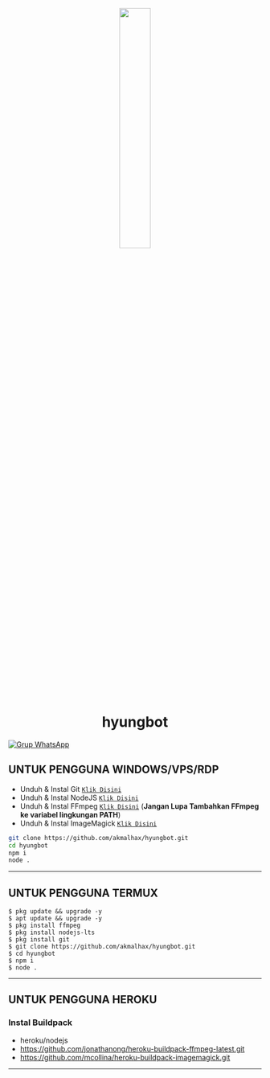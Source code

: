 <p align="center">
	<img src="https://i.ibb.co/dDwRbSp/Whats-App-Image-2022-02-27-at-7-23-34-AM.jpg" width="35%" style="margin-left: auto;margin-right: auto;display: block;">
</p>
<h1 align="center">hyungbot</h1>


[![Grup WhatsApp](https://img.shields.io/badge/WhatsApp%20Group-25D366?style=for-the-badge&logo=whatsapp&logoColor=white)](https://chat.whatsapp.com/IRrJiBsdSUy38vcZfXtZth)

## UNTUK PENGGUNA WINDOWS/VPS/RDP

* Unduh & Instal Git [`Klik Disini`](https://git-scm.com/downloads)
* Unduh & Instal NodeJS [`Klik Disini`](https://nodejs.org/en/download)
* Unduh & Instal FFmpeg [`Klik Disini`](https://ffmpeg.org/download.html) (**Jangan Lupa Tambahkan FFmpeg ke variabel lingkungan PATH**)
* Unduh & Instal ImageMagick [`Klik Disini`](https://imagemagick.org/script/download.php)

```bash
git clone https://github.com/akmalhax/hyungbot.git
cd hyungbot
npm i
node .
```

---------

## UNTUK PENGGUNA TERMUX
```
$ pkg update && upgrade -y
$ apt update && upgrade -y
$ pkg install ffmpeg
$ pkg install nodejs-lts
$ pkg install git
$ git clone https://github.com/akmalhax/hyungbot.git
$ cd hyungbot
$ npm i
$ node .
```
---------
## UNTUK PENGGUNA HEROKU

### Instal Buildpack
* heroku/nodejs
* https://github.com/jonathanong/heroku-buildpack-ffmpeg-latest.git
* https://github.com/mcollina/heroku-buildpack-imagemagick.git

---------
